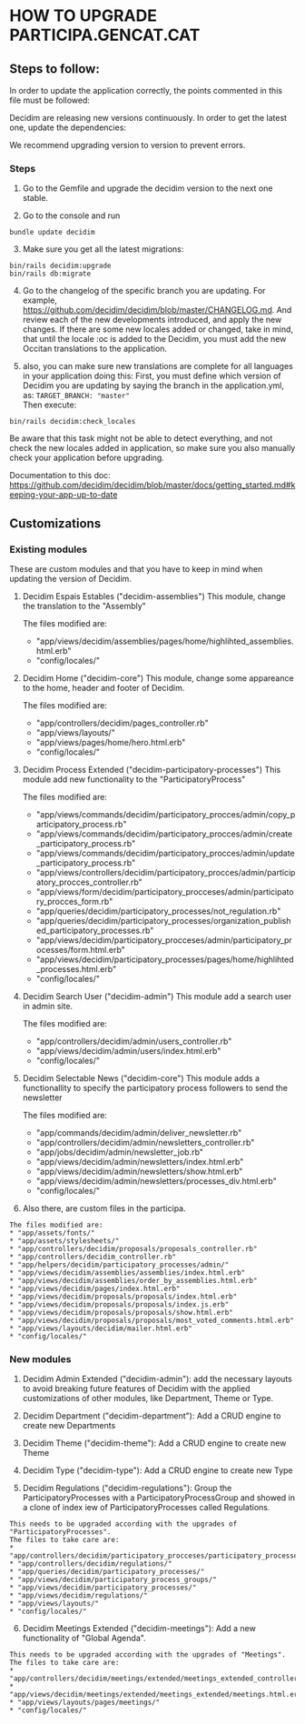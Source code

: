 # HOW TO UPGRADE PARTICIPA.GENCAT.CAT

## Steps to follow:
In order to update the application correctly, the points commented in this file must be followed:

Decidim are releasing new versions continuously. In order to get the latest one, update the dependencies:

We recommend upgrading version to version to prevent errors.

### Steps

1. Go to the Gemfile and upgrade the decidim version to the next one stable.

2. Go to the console and run
```console
bundle update decidim
```

3. Make sure you get all the latest migrations:
```console
bin/rails decidim:upgrade
bin/rails db:migrate
```

4. Go to the changelog of the specific branch you are updating. For example, https://github.com/decidim/decidim/blob/master/CHANGELOG.md. And review each of the new developments introduced, and apply the new changes. If there are some new locales added or changed, take in mind, that until the locale :oc is added to the Decidim, you must add the new Occitan translations to the application.

5. also, you can make sure new translations are complete for all languages in your application doing this:
First, you must define which version of Decidim you are updating by saying the branch in the application.yml, as: `TARGET_BRANCH: "master"`<br/>
Then execute:
```console
bin/rails decidim:check_locales
```
Be aware that this task might not be able to detect everything, and not check the new locales added in application, so make sure you also manually check your application before upgrading.

Documentation to this doc:
https://github.com/decidim/decidim/blob/master/docs/getting_started.md#keeping-your-app-up-to-date

## Customizations

### Existing modules
These are custom modules and that you have to keep in mind when updating the version of Decidim.

  1. Decidim Espais Estables ("decidim-assemblies")
      This module, change the translation to the "Assembly"

      The files modified are:
      * "app/views/decidim/assemblies/pages/home/highlihted_assemblies.html.erb"
      * "config/locales/"


  2. Decidim Home ("decidim-core")
      This module, change some appareance to the home, header and footer of Decidim.

      The files modified are:
      * "app/controllers/decidim/pages_controller.rb"
      * "app/views/layouts/"
      * "app/views/pages/home/hero.html.erb"
      * "config/locales/"


  3. Decidim Process Extended ("decidim-participatory-processes")
      This module add new functionality to the "ParticipatoryProcess"

      The files modified are:
      * "app/views/commands/decidim/participatory_procces/admin/copy_participatory_process.rb"
      * "app/views/commands/decidim/participatory_procces/admin/create_participatory_process.rb"
      * "app/views/commands/decidim/participatory_procces/admin/update_participatory_process.rb"
      * "app/views/controllers/decidim/participatory_procces/admin/participatory_procces_controller.rb"
      * "app/views/form/decidim/participatory_procceses/admin/participatory_procces_form.rb"
      * "app/queries/decidim/participatory_processes/not_regulation.rb"
      * "app/queries/decidim/participatory_processes/organization_published_participatory_processes.rb"
      * "app/views/decidim/participatory_procceses/admin/participatory_processes/form.html.erb"
      * "app/views/decidim/participatory_processes/pages/home/highlihted_processes.html.erb"
      * "config/locales/"


  4. Decidim Search User ("decidim-admin")
      This module add a search user in admin site.

      The files modified are:
      * "app/controllers/decidim/admin/users_controller.rb"
      * "app/views/decidim/admin/users/index.html.erb"
      * "config/locales/"


  5. Decidim Selectable News ("decidim-core")
      This module adds a functionallity to specify the participatory process followers to send the newsletter

      The files modified are:
      * "app/commands/decidim/admin/deliver_newsletter.rb"
      * "app/controllers/decidim/admin/newsletters_controller.rb"
      * "app/jobs/decidim/admin/newsletter_job.rb"
      * "app/views/decidim/admin/newsletters/index.html.erb"
      * "app/views/decidim/admin/newsletters/show.html.erb"
      * "app/views/decidim/admin/newsletters/processes_div.html.erb"
      * "config/locales/"


  6. Also there, are custom files in the participa.

    The files modified are:
    * "app/assets/fonts/"
    * "app/assets/stylesheets/"
    * "app/controllers/decidim/proposals/proposals_controller.rb"
    * "app/controllers/decidim_controller.rb"
    * "app/helpers/decidim/participatory_processes/admin/"
    * "app/views/decidim/assemblies/assemblies/index.html.erb"
    * "app/views/decidim/assemblies/order_by_assemblies.html.erb"
    * "app/views/decidim/pages/index.html.erb"
    * "app/views/decidim/proposals/proposals/index.html.erb"
    * "app/views/decidim/proposals/proposals/index.js.erb"
    * "app/views/decidim/proposals/proposals/show.html.erb"
    * "app/views/decidim/proposals/proposals/most_voted_comments.html.erb"
    * "app/views/layouts/decidim/mailer.html.erb"
    * "config/locales/"

### New modules
  1. Decidim Admin Extended ("decidim-admin"):
  add the necessary layouts to avoid breaking future features of Decidim with the applied customizations of other modules, like Department, Theme or Type.

  2. Decidim Department ("decidim-department"): Add a CRUD engine to create new Departments

  3. Decidim Theme ("decidim-theme"): Add a CRUD engine to create new Theme

  4. Decidim Type ("decidim-type"): Add a CRUD engine to create new Type

  5. Decidim Regulations ("decidim-regulations"): Group the ParticipatoryProcesses with a ParticipatoryProcessGroup and showed in a clone of index iew of ParticipatoryProcesses called Regulations.

    This needs to be upgraded according with the upgrades of "ParticipatoryProcesses".
    The files to take care are:
    * "app/controllers/decidim/participatory_procceses/participatory_processes_controller.rb"
    * "app/controllers/decidim/regulations/"
    * "app/queries/decidim/participatory_processes/"
    * "app/views/decidim/participatory_process_groups/"
    * "app/views/decidim/participatory_processes/"
    * "app/views/decidim/regulations/"
    * "app/views/layouts/"
    * "config/locales/"


  6. Decidim Meetings Extended ("decidim-meetings"): Add a new functionality of "Global Agenda".

    This needs to be upgraded according with the upgrades of "Meetings".
    The files to take care are:
    * "app/controllers/decidim/meetings/extended/meetings_extended_controller.rb"
    * "app/views/decidim/meetings/extended/meetings_extended/meetings.html.erb"
    * "app/views/layouts/pages/meetings/"
    * "config/locales/"

